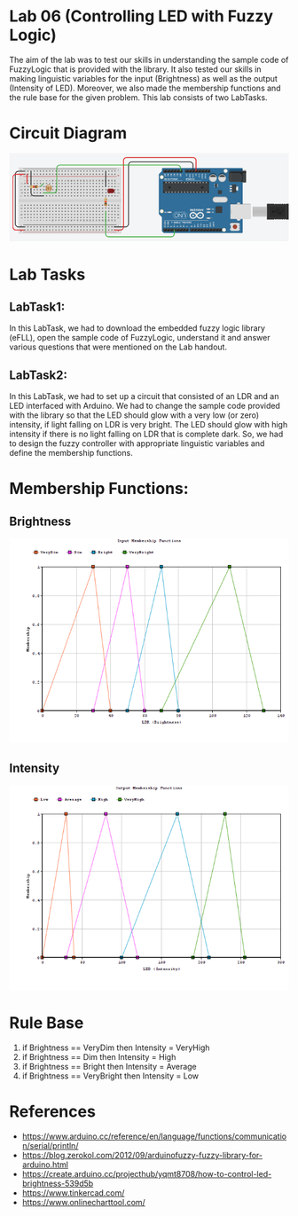# Lab 06 (Controlling LED with Fuzzy Logic)

The aim of the lab was to test our skills in understanding the sample code of FuzzyLogic that is provided with the library. It also tested our skills in making linguistic variables for the input (Brightness) as well as the output (Intensity of LED). Moreover, we also made the membership functions and the rule base for the given problem.
This lab consists of two LabTasks.

# Circuit Diagram

<p align="center">
    <img src="Images/cd.png" />
</p>

# Lab Tasks

## LabTask1:
In this LabTask, we had to download the embedded fuzzy logic library (eFLL), open the sample code of FuzzyLogic, understand it and answer various questions that were mentioned on the Lab handout.

## LabTask2:
In this LabTask, we had to set up a circuit that consisted of an LDR and an LED interfaced with Arduino. We had to change the sample code provided with the library so that the LED should glow with a very low (or zero) intensity, if light falling on LDR is very bright. The LED should glow with high intensity if there is no light falling on LDR that is complete dark. So, we had to design the fuzzy controller with appropriate linguistic variables and define the membership functions.

# Membership Functions:

## Brightness

<p align="center">
    <img src="Images/brightness.png" />
</p>

## Intensity

<p align="center">
    <img src="Images/intensity.png" />
</p>

# Rule Base
1.	if Brightness == VeryDim then Intensity = VeryHigh
2.	if Brightness == Dim then Intensity = High
3.	if Brightness == Bright then Intensity = Average
4.	if Brightness == VeryBright then Intensity = Low

# References
- https://www.arduino.cc/reference/en/language/functions/communication/serial/println/
- https://blog.zerokol.com/2012/09/arduinofuzzy-fuzzy-library-for-arduino.html
- https://create.arduino.cc/projecthub/yqmt8708/how-to-control-led-brightness-539d5b
- https://www.tinkercad.com/
- https://www.onlinecharttool.com/
